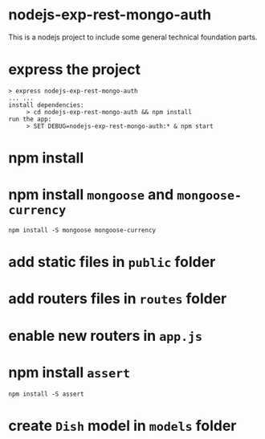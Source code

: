 # nodejs-exp-rest-mongo-auth
This is a nodejs project to include some general technical foundation parts.

# express the project

```
> express nodejs-exp-rest-mongo-auth
... ...
install dependencies:
     > cd nodejs-exp-rest-mongo-auth && npm install
run the app:
     > SET DEBUG=nodejs-exp-rest-mongo-auth:* & npm start
```

# npm install

# npm install `mongoose` and `mongoose-currency`

```
npm install -S mongoose mongoose-currency
```

# add static files in `public` folder

# add routers files in `routes` folder

# enable new routers in `app.js`

# npm install `assert`

```
npm install -S assert
```

# create `Dish` model in `models` folder
